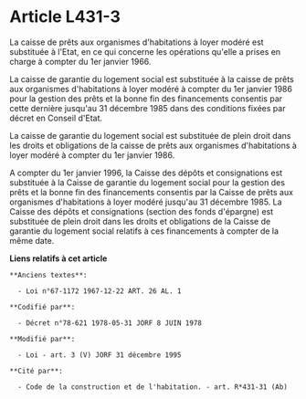 # Article L431-3

La caisse de prêts aux organismes d'habitations à loyer modéré est substituée à l'Etat, en ce qui concerne les opérations
qu'elle a prises en charge à compter du 1er janvier 1966.

La caisse de garantie du logement social est substituée à la caisse de prêts aux organismes d'habitations à loyer modéré à
compter du 1er janvier 1986 pour la gestion des prêts et la bonne fin des financements consentis par cette dernière jusqu'au
31 décembre 1985 dans des conditions fixées par décret en Conseil d'Etat.

La caisse de garantie du logement social est substituée de plein droit dans les droits et obligations de la caisse de prêts
aux organismes d'habitations à loyer modéré à compter du 1er janvier 1986.

A compter du 1er janvier 1996, la Caisse des dépôts et consignations est substituée à la Caisse de garantie du logement
social pour la gestion des prêts et la bonne fin des financements consentis par la Caisse de prêts aux organismes
d'habitations à loyer modéré jusqu'au 31 décembre 1985. La Caisse des dépôts et consignations (section des fonds d'épargne)
est substituée de plein droit dans les droits et obligations de la Caisse de garantie du logement social relatifs à ces
financements à compter de la même date.

**Liens relatifs à cet article**

	**Anciens textes**:

	  - Loi n°67-1172 1967-12-22 ART. 26 AL. 1

	**Codifié par**:

	  - Décret n°78-621 1978-05-31 JORF 8 JUIN 1978

	**Modifié par**:

	  - Loi - art. 3 (V) JORF 31 décembre 1995

	**Cité par**:

	  - Code de la construction et de l'habitation. - art. R*431-31 (Ab)

